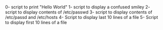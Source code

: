 0- script to print "Hello World"
1- script to display a confused smiley
2- script to display contents of /etc/passwd
3- script to display contents of /etc/passd and /etc/hosts
4- Script to display last 10 lines of a file
5- Script to display first 10 lines of a file
